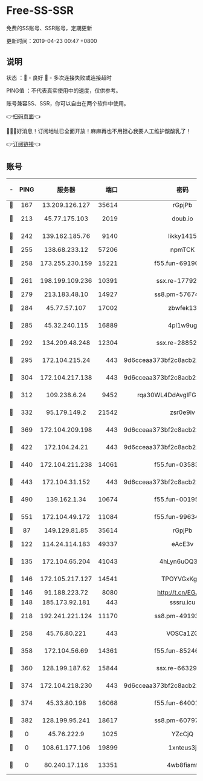 # Free-SS-SSR

免费的SS账号、SSR账号，定期更新

更新时间：2019-04-23 00:47 +0800

## 说明

状态     ：🙂 - 良好 🙁 - 多次连接失败或连接超时

PING值   ：不代表真实使用中的速度，仅供参考。

账号兼容SS、SSR，你可以自由在两个软件中使用。

👉[扫码页面](https://liesauer.github.io/Free-SS-SSR/)👈

🎉🎉🎉好消息！订阅地址已全面开放！麻麻再也不用担心我要人工维护酸酸乳了！

👉[订阅链接](https://www.liesauer.net/yogurt/subscribe?ACCESS_TOKEN=DAYxR3mMaZAsaqUb)👈

## 账号

|-|PING|服务器|端口|密码|加密方式|区域|
|:----:|:----:|:-----:|-----:|:----:|:----:|:----:|
|🙂|167|13.209.126.127|35614|rGpjPb|rc4-md5|KR|
|🙂|213|45.77.175.103|2019|doub.io|aes-128-ctr|SG|
|🙂|242|139.162.185.76|9140|likky1415|aes-256-cfb|DE|
|🙂|255|138.68.233.12|57206|npmTCK|rc4-md5|US|
|🙂|258|173.255.230.159|15221|f55.fun-69190393|aes-256-cfb|US|
|🙂|261|198.199.109.236|10391|ssx.re-17792971|aes-256-cfb|US|
|🙂|279|213.183.48.10|14927|ss8.pm-57674644|rc4-md5|RU|
|🙂|284|45.77.57.107|17002|zbwfek13|aes-256-cfb|GB|
|🙂|285|45.32.240.115|16889|4pl1w9ug|aes-256-cfb|AU|
|🙂|292|134.209.48.248|12304|ssx.re-28852325|aes-256-cfb|US|
|🙂|295|172.104.215.24|443|9d6cceaa373bf2c8acb22e60b6a58be6|aes-256-cfb|US|
|🙂|304|172.104.217.138|443|9d6cceaa373bf2c8acb22e60b6a58be6|aes-256-cfb|US|
|🙂|312|109.238.6.24|9452|rqa30WL4DdAvgIFG6Fs3znzTa|aes-256-cfb|FR|
|🙂|332|95.179.149.2|21542|zsr0e9iv|aes-256-cfb|NL|
|🙂|369|172.104.209.198|443|9d6cceaa373bf2c8acb22e60b6a58be6|aes-256-cfb|US|
|🙂|422|172.104.24.21|443|9d6cceaa373bf2c8acb22e60b6a58be6|aes-256-cfb|US|
|🙂|440|172.104.211.238|14061|f55.fun-03583408|aes-256-cfb|US|
|🙂|443|172.104.31.152|443|9d6cceaa373bf2c8acb22e60b6a58be6|aes-256-cfb|US|
|🙂|490|139.162.1.34|10674|f55.fun-00195102|aes-256-cfb|SG|
|🙂|551|172.104.49.172|11084|f55.fun-99634855|aes-256-cfb|SG|
|🙂|87|149.129.81.85|35614|rGpjPb|rc4-md5|HK|
|🙂|122|114.24.114.183|49337|eAcE3v|chacha20-ietf|TW|
|🙂|135|172.104.65.204|41043|4hLyn6uOQ3hU|aes-256-cfb|JP|
|🙂|146|172.105.217.127|14541|TPOYVGxKglpi|aes-256-cfb|JP|
|🙂|146|91.188.223.72|8080|http://t.cn/EGJIyrl|rc4-md5|RU|
|🙂|148|185.173.92.181|443|sssru.icu|rc4-md5|RU|
|🙂|218|192.241.221.124|11170|ss8.pm-49193662|aes-256-cfb|US|
|🙂|258|45.76.80.221|443|VOSCa1ZG|aes-256-cfb|DE|
|🙂|358|172.104.56.69|14361|f55.fun-85246360|aes-256-cfb|SG|
|🙂|360|128.199.187.62|15844|ssx.re-66329792|aes-256-cfb|SG|
|🙂|374|172.104.218.230|443|9d6cceaa373bf2c8acb22e60b6a58be6|aes-256-cfb|US|
|🙁|374|45.33.80.198|16068|f55.fun-64001749|aes-256-cfb|US|
|🙁|382|128.199.95.241|18617|ss8.pm-60797363|aes-256-cfb|SG|
|🙁|0|45.76.222.9|1025|YZcCjQ|rc4-md5|JP|
|🙁|0|108.61.177.106|19899|1xnteus3j|aes-256-cfb|FR|
|🙁|0|80.240.17.116|13351|4wb8fiamf|aes-256-cfb|DE|
